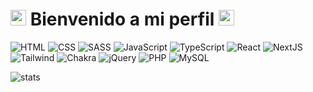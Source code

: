 # <img src="https://www.nicepng.com/png/full/204-2047580_books-emoji-png-clip-free-library-emojis-de.png" width="25px"> Bienvenido a mi perfil <img src="https://www.nicepng.com/png/full/204-2047580_books-emoji-png-clip-free-library-emojis-de.png" width="25px">

![HTML](https://img.shields.io/badge/-HTML-E34F26?style=flat&logo=html5&logoColor=white)
![CSS](https://img.shields.io/badge/-CSS-1572B6?style=flat&logo=css3)
![SASS](https://img.shields.io/badge/-SASS-CD6799?style=flat&logo=sass&logoColor=white)
![JavaScript](https://img.shields.io/badge/-JavaScript-yellow?style=flat&logo=javascript&logoColor=white)
![TypeScript](https://img.shields.io/badge/-TypeScript-007acc?style=flat&logo=typescript&logoColor=white)
![React](https://img.shields.io/badge/-React-61DBFB?style=flat&logo=react&logoColor=FFF)
![NextJS](https://img.shields.io/badge/-NextJS-black?style=flat&logo=next.js&logoColor=FFF)
![Tailwind](https://img.shields.io/badge/Tailwind%20CSS-38bdf8.svg?style=flat&logo=tailwindcss&logoColor=FFF)
![Chakra](https://img.shields.io/badge/Chakra%20UI-%234ED1C5.svg?style=flat&logo=chakraui&logoColor=FFF)
![jQuery](https://img.shields.io/badge/-jQuery-b5b51f?style=flat&logo=jquery&logoColor=white)
![PHP](https://img.shields.io/badge/-PHP-787cb4?style=flat&logo=php&logoColor=white)
![MySQL](https://img.shields.io/badge/-MySQL-004d61?style=flat&logo=mysql&logoColor=white)

<p>
  
  ![stats](https://github-readme-stats.vercel.app/api?username=jiimmyy1&count_private=true)
  
</p>

